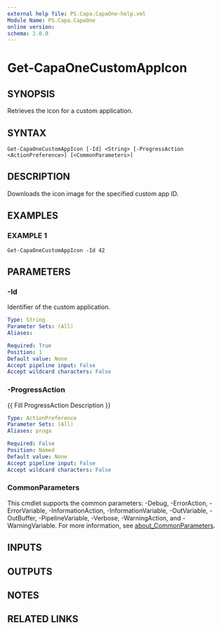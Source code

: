 ```yaml
---
external help file: PS.Capa.CapaOne-help.xml
Module Name: PS.Capa.CapaOne
online version:
schema: 2.0.0
---
```


# Get-CapaOneCustomAppIcon

## SYNOPSIS
Retrieves the icon for a custom application.

## SYNTAX

```
Get-CapaOneCustomAppIcon [-Id] <String> [-ProgressAction <ActionPreference>] [<CommonParameters>]
```

## DESCRIPTION
Downloads the icon image for the specified custom app ID.

## EXAMPLES

### EXAMPLE 1
```
Get-CapaOneCustomAppIcon -Id 42
```

## PARAMETERS

### -Id
Identifier of the custom application.

```yaml
Type: String
Parameter Sets: (All)
Aliases:

Required: True
Position: 1
Default value: None
Accept pipeline input: False
Accept wildcard characters: False
```

### -ProgressAction
{{ Fill ProgressAction Description }}

```yaml
Type: ActionPreference
Parameter Sets: (All)
Aliases: proga

Required: False
Position: Named
Default value: None
Accept pipeline input: False
Accept wildcard characters: False
```

### CommonParameters
This cmdlet supports the common parameters: -Debug, -ErrorAction, -ErrorVariable, -InformationAction, -InformationVariable, -OutVariable, -OutBuffer, -PipelineVariable, -Verbose, -WarningAction, and -WarningVariable. For more information, see [about_CommonParameters](http://go.microsoft.com/fwlink/?LinkID=113216).

## INPUTS

## OUTPUTS

## NOTES

## RELATED LINKS
